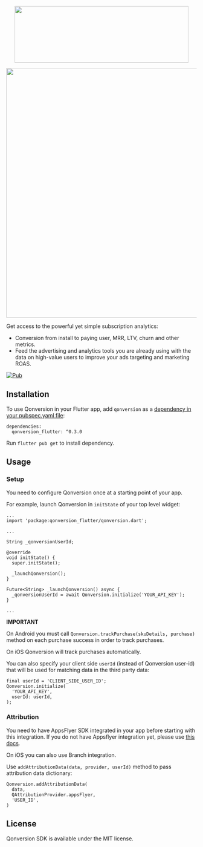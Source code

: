 <p align="center">
 <a href="https://qonversion.io" target="_blank"><img width="460" height="150" src="https://qonversion.io/img/q_brand.svg"></a>
</p>

<p align="center">
     <a href="https://qonversion.io"><img width="660" src="https://qonversion.io/img/illustrations/charts.svg"></a></p>

Get access to the powerful yet simple subscription analytics:
* Conversion from install to paying user, MRR, LTV, churn and other metrics.
* Feed the advertising and analytics tools you are already using with the data on high-value users to improve your ads targeting and marketing ROAS.

[![Pub](https://img.shields.io/pub/v/qonversion_flutter.svg)](https://pub.dev/packages/qonversion_flutter)

## Installation
To use Qonversion in your Flutter app, add `qonversion` as a [dependency in your pubspec.yaml file](https://flutter.io/platform-plugins/): 

```
dependencies:
  qonversion_flutter: ^0.3.0
```

Run `flutter pub get` to install dependency.

## Usage 

### Setup

You need to configure Qonversion once at a starting point of your app. 

For example, launch Qonversion in `initState` of your top level widget: 

```
...
import 'package:qonversion_flutter/qonversion.dart';

...

String _qonversionUserId;

@override
void initState() {
  super.initState();
  
  _launchQonversion();
}

Future<String> _launchQonversion() async {
  _qonversionUserId = await Qonversion.initialize('YOUR_API_KEY');
}

...
```

**IMPORTANT**

On Android you must call `Qonversion.trackPurchase(skuDetails, purchase)` method on each purchase success in order to track purchases.

On iOS Qonversion will track purchases automatically.

You can also specify your client side `userId` (instead of Qonversion user-id) that will be used for matching data in the third party data:

```
final userId = 'CLIENT_SIDE_USER_ID';
Qonversion.initialize(
  'YOUR_API_KEY',
  userId: userId,
);
```

### Attribution
You need to have AppsFlyer SDK integrated in your app before starting with this integration. If you do not have Appsflyer integration yet, please use [this docs](https://pub.dev/packages/appsflyer_sdk#-readme-tab-). 

On iOS you can also use Branch integration. 

Use `addAttributionData(data, provider, userId)` method to pass attribution data dictionary: 
```
Qonversion.addAttributionData(
  data, 
  QAttributionProvider.appsFlyer,
  'USER_ID',
)
```

## License

Qonversion SDK is available under the MIT license.
